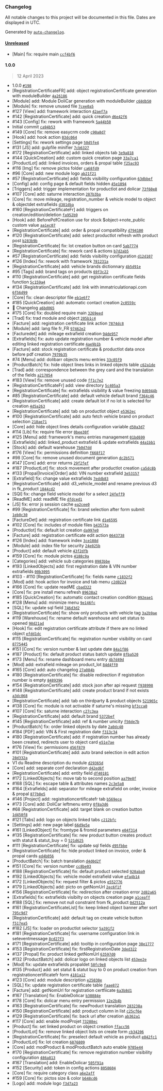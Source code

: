 ### Changelog

All notable changes to this project will be documented in this file. Dates are displayed in UTC.

Generated by [`auto-changelog`](https://github.com/CookPete/auto-changelog).

#### [Unreleased](https://github.com/Eoxia/dolicar/compare/1.0.0...HEAD)

- [Main] fix: require main [`ccf4bf6`](https://github.com/Eoxia/dolicar/commit/ccf4bf6f329af7c73c3d6302492a22fd3f1123c1)

#### 1.0.0

> 12 April 2023

- 1.0.0 [`#198`](https://github.com/Eoxia/dolicar/pull/198)
- [RegistrationCertificateFR] add: object registrationCertificate generation with moduleBuilder [`4a26186`](https://github.com/Eoxia/dolicar/commit/4a26186dd1b76cde9a2637cac039ba87da4e1c4b)
- [Module] add: Module DoliCar generation with moduleBuilder [`c68db50`](https://github.com/Eoxia/dolicar/commit/c68db506c2c6cbddfa71949ae8042ac80b73951a)
- [Module] fix: remove unused file [`7cee0a5`](https://github.com/Eoxia/dolicar/commit/7cee0a589cf57adfe88361c4632c78cb98830f64)
- #127 [View] add: framework interaction [`42aef7a`](https://github.com/Eoxia/dolicar/commit/42aef7a48aed71da5c0732fc69edd57204d7a919)
- #142 [RegistrationCertificate] add: quick creation [`d6e42f6`](https://github.com/Eoxia/dolicar/commit/d6e42f6462bcbb380251f7b7fe0ec5e57bbd60bb)
- #143 [Config] fix: rework with framework [`5a44b50`](https://github.com/Eoxia/dolicar/commit/5a44b50d1ddd4c28c6def2328a73d5386914529d)
- Initial commit [`ca94b53`](https://github.com/Eoxia/dolicar/commit/ca94b53ff695db52470737969aa1988a32ebe718)
- #149 [Core] fix: remove easycrm code [`c90a8d7`](https://github.com/Eoxia/dolicar/commit/c90a8d7f5e1367bcb8908ac18c0fbea2a79bd21e)
- [Hook] add: hook action [`03dc064`](https://github.com/Eoxia/dolicar/commit/03dc064ed99be64b6351f7cfbc7adde4fd15b692)
- [Settings] fix: rework settings page [`50d5fe4`](https://github.com/Eoxia/dolicar/commit/50d5fe417867498d9a5546c9c33f75dcaa847867)
- #131 [JS] add: gulpfile minifier [`7cb6327`](https://github.com/Eoxia/dolicar/commit/7cb6327bbd195d53273a8fd864ddeb1d3f5ae0b3)
- #172 [RegistrationCertificate] add: linked objects tab [`3e9a818`](https://github.com/Eoxia/dolicar/commit/3e9a818bc6638662dc6fbff072b120bb06b46504)
- #144 [QuickCreation] add: custom quick creation page [`33a7ca1`](https://github.com/Eoxia/dolicar/commit/33a7ca1ec82e6d229605f2a6869b4c45bdd5e118)
- [ProductLot] add: linked invoices, orders & propal table [`f25ac93`](https://github.com/Eoxia/dolicar/commit/f25ac93d6b897346ba25c0c756a22454200ec4ae)
- #116 [Img] fix: remove pictos folder [`ca68fd9`](https://github.com/Eoxia/dolicar/commit/ca68fd9137fcaf9e475a2ae80372822b1fcdd7b8)
- #96 [Core] add: new module logo [`ab21f21`](https://github.com/Eoxia/dolicar/commit/ab21f21e0f9a2bade08e565578ca59f2ec9cfdad)
- #57 [RegistrationCertificate] add: fields visibility configuration [`63dbbef`](https://github.com/Eoxia/dolicar/commit/63dbbeff8ba0e6f4488db9e761eba93a4ad3af49)
- [Config] add: config page & default fields hidden [`45e1094`](https://github.com/Eoxia/dolicar/commit/45e10946fbf60a015fa87ea2d12320765e786daf)
- [Triggers] add: trigger implementation for productlot and dolicar [`73f60e8`](https://github.com/Eoxia/dolicar/commit/73f60e87e3731f4ee7d95ee6def5a8e578a12958)
- #107 [Core] add: saturne interaction [`287b3ba`](https://github.com/Eoxia/dolicar/commit/287b3ba65bf137f655a21c45a0b758308fa7150c)
- [Core] fix: move mileage, registration_number & vehicle model to object & objectdet extrafields [`d381dba`](https://github.com/Eoxia/dolicar/commit/d381dbada18dbb1a5c6f5cbfe0e2b3bf5ee648eb)
- #160 [RegistrationCertificateFr] add: triggers on creation/edition/deletion [`fa952b9`](https://github.com/Eoxia/dolicar/commit/fa952b902ac02562a0c6b1bde1379c587dda9667)
- [Hook] add: BeforePdfCreation use for stock $object-&gt;note_public custom value [`aa1ec07`](https://github.com/Eoxia/dolicar/commit/aa1ec0774be020a148d4b2e2772df18fc899f2ae)
- [RegistrationCertificate] add: order & propal compatibility [`d794100`](https://github.com/Eoxia/dolicar/commit/d794100b7c5b339ff6e5eddfab67521e665a8ca3)
- #120 [RegistrationCertificate] add: select productlot refresh with product post [`b283b9b`](https://github.com/Eoxia/dolicar/commit/b283b9b1dc706399fdf81dc296dd4e86bbf5f11c)
- [RegistrationCertificate] fix: lot creation button on card [`5ab7774`](https://github.com/Eoxia/dolicar/commit/5ab7774c3e2c64f1e15ec606d13cb520be891681)
- [RegistrationCertificate] fix: rework card & actions [`b7d2ab5`](https://github.com/Eoxia/dolicar/commit/b7d2ab567f535edbc7d7524408c9db66c35bc8a8)
- #57 [RegistrationCertificate] add: fields visibility configuration [`d12d107`](https://github.com/Eoxia/dolicar/commit/d12d10783d3863c3d427ce683dfe9ae0ece3b310)
- #126 [Index] fix: rework with framework [`781231a`](https://github.com/Eoxia/dolicar/commit/781231a44c705f95e6de54f112ce7df011eb92d6)
- [RegistrationCertificate] add: vehicle brands dictionnary [`4b5d91e`](https://github.com/Eoxia/dolicar/commit/4b5d91eb5f98360ba8ace0fc4c11aa944b888262)
- #95 [Tags] add: brand tags on products [`69f3c22`](https://github.com/Eoxia/dolicar/commit/69f3c222bb5243937e0c05f80988e157ba3f927a)
- #110 [RegistrationCertificate] add: get registration certificate fields function [`5c159a4`](https://github.com/Eoxia/dolicar/commit/5c159a4e956de07584d099041832fc6952d77b23)
- #134 [RegistrationCertificate] add: link with immatriculationapi.com [`6f56d99`](https://github.com/Eoxia/dolicar/commit/6f56d995d94318e814d3b1bcfa2457f0252e6af5)
- [Core] fix: clean descriptor file [`eb1e6f7`](https://github.com/Eoxia/dolicar/commit/eb1e6f7dad18a56556ce5dacfe83b0be08ae8430)
- #185 [QuickCreation] add: automatic contact creation [`2c0559c`](https://github.com/Eoxia/dolicar/commit/2c0559c606d1299903f5752d0f4a383425d31cf1)
- 📖 Changelog [`a6bd065`](https://github.com/Eoxia/dolicar/commit/a6bd065dbed3ed81b4448f7ab8f24084a5934051)
- #175 [Core] fix: doubled require main [`3269eed`](https://github.com/Eoxia/dolicar/commit/3269eedb0f5a3f766a006ddcb4b42fd903896df8)
- [Trad] fix: trad module and object [`205b1c4`](https://github.com/Eoxia/dolicar/commit/205b1c493cbef7ab865779a126683c2a9be7ebd4)
- [Facture] add: registration certificate link action [`7874dc8`](https://github.com/Eoxia/dolicar/commit/7874dc8d84e5d9de0813100e8f3eebab77cb208b)
- [Module] add: lang file fr_FR [`97462e2`](https://github.com/Eoxia/dolicar/commit/97462e2efd4d2c2577e39b4b58eacc615289008e)
- [Facturedet] add: mileage extrafield creation [`94de957`](https://github.com/Eoxia/dolicar/commit/94de957256ae235e318a57a558569c3ec5265166)
- [Extrafields] fix: auto update registration number & vehicle model after editing linked registration certificate [`4ae9b1b`](https://github.com/Eoxia/dolicar/commit/4ae9b1bd59b9a0834ca0c96e9494ce19a1c3380a)
- [Facture] add: stock registration certificate & productlot data once before pdf creation [`7970b35`](https://github.com/Eoxia/dolicar/commit/7970b35e2b861e7c5b637a3b19a19084b7fbec97)
- #74 [Menu] add: dolibarr objects menu entries [`33c05f9`](https://github.com/Eoxia/dolicar/commit/33c05f9da5c5de84a9fa56f714c1c150a900aa32)
- [ProductBatch] fix: hide object lines links in linked objects table [`c62a1de`](https://github.com/Eoxia/dolicar/commit/c62a1def54d0535ec1a262b459aeb4765b8ff112)
- [Trad] add: correspondence between the grey card and the translation of the fields [`a217054`](https://github.com/Eoxia/dolicar/commit/a2170547e66d86248245b037ddc1a8f335363945)
- #183 [View] fix: remove unused code [`ff1c7e2`](https://github.com/Eoxia/dolicar/commit/ff1c7e2b4f91688f4d6d513c51972e3f160c7b63)
- [RegistrationCertificateFr] add: view directory [`5c405a3`](https://github.com/Eoxia/dolicar/commit/5c405a398386779fe01aa7d5635859660b59f2d9)
- [RegistrationCertificate] fix: extrafields visibility & value freezing [`8d6944b`](https://github.com/Eoxia/dolicar/commit/8d6944bc067090a5f8aa4f0665e76eb828e76623)
- #85 [RegistrationCertificate] add: default vehicle default brand [`f364c46`](https://github.com/Eoxia/dolicar/commit/f364c461fa3f66693244df0dac266efe4a5cda4d)
- [RegistrationCertificate] add: create default lot if no lot is selected for creation [`4d5a263`](https://github.com/Eoxia/dolicar/commit/4d5a263130d68118868bb829edd5b6abaceed69f)
- [RegistrationCertificate] add: tab on productlot object [`e5362ec`](https://github.com/Eoxia/dolicar/commit/e5362ec794c2c8a1abca8b247a4c424a7bd759ec)
- #100 [RegistrationCertificate] add: auto fetch vehicle brand on product selection [`218ae71`](https://github.com/Eoxia/dolicar/commit/218ae717e902413b7c7fea01c6addaa7992dc5f1)
- [Core] add: hide object lines details configuration variable [`d50a3d7`](https://github.com/Eoxia/dolicar/commit/d50a3d74f631efbbfdb5c7097d1b9a990169f340)
- #114 [Lib] fix: require file error [`0bee30f`](https://github.com/Eoxia/dolicar/commit/0bee30f20f93111b20cfe94b72534b39716bd46a)
- #125 [Menu] add: framework's menu entries management [`01bd699`](https://github.com/Eoxia/dolicar/commit/01bd6992f1a9c1eaad8432d86ac032ca8185f515)
- [Extrafields] add: linked_product extrafield & update extrafields [`44a1bb1`](https://github.com/Eoxia/dolicar/commit/44a1bb11b04bea52d29fab592b85c316032baecc)
- [Stock] add: default warehouse [`7b0d7dd`](https://github.com/Eoxia/dolicar/commit/7b0d7dd4179d9335397a3d4081071a7d9cda58ed)
- #176 [View] fix: permissions definition [`f668f17`](https://github.com/Eoxia/dolicar/commit/f668f1705ee0d1efc71b94254d9429b9c80fb2fc)
- #98 [Core] fix: remove unused document generation [`dc2b571`](https://github.com/Eoxia/dolicar/commit/dc2b5717fea8a962ea1774fff587671360b4783e)
- #147 [Core] add: error returns [`29f2fef`](https://github.com/Eoxia/dolicar/commit/29f2fefb1eeea2652f1590f00f8f0f6991c67585)
- #187 [ProductLot] fix: stock movement after productlot creation [`ca5dc8b`](https://github.com/Eoxia/dolicar/commit/ca5dc8bda3159623fbb68d4a85d3a15d874b9fbc)
- #133 [Propal|Invoice|Order] add: VIN number extrafield [`3e53157`](https://github.com/Eoxia/dolicar/commit/3e5315743131eeae1843484dc53a45c1791dc917)
- [Extrafield] fix: change value extrafields [`7eddb83`](https://github.com/Eoxia/dolicar/commit/7eddb837532dbbcc206b3d327ecd2fd47f4da490)
- [RegistrationCertificate] add: d3_vehicle_model and rename previous d3 in fk_product [`1844cd2`](https://github.com/Eoxia/dolicar/commit/1844cd2039e6c351f04bac0364631034e7b68236)
- [SQl] fix: change field vehicle model for a select [`24feff9`](https://github.com/Eoxia/dolicar/commit/24feff9b550a3637d958e55474e82007eeff065e)
- [ReadME] add: readME file [`dfdced1`](https://github.com/Eoxia/dolicar/commit/dfdced14e9dc7885399837db12266b3e752d1508)
- [JS] fix: error js session cache [`ea2cee0`](https://github.com/Eoxia/dolicar/commit/ea2cee0b7a2bb22027a93f6405d01057b6eee486)
- #99 [RegistrationCertificate] fix: brand selection after form submit [`1eb0c30`](https://github.com/Eoxia/dolicar/commit/1eb0c304a763d0c28333c270752134aae4dc36d0)
- [FactureDet] add: registration certificate link [`d1e6595`](https://github.com/Eoxia/dolicar/commit/d1e6595a56919c8088c8ee00163f94e21d3c099d)
- #102 [Core] fix: includes of module files [`b43573a`](https://github.com/Eoxia/dolicar/commit/b43573a83d374941566f31820eeb8f1079a9f9b5)
- [Productlot] fix: default lot creation [`da997e0`](https://github.com/Eoxia/dolicar/commit/da997e0609948768ad08a303160c6c508f584aa7)
- [Facture] add: registration certificate edit action [`0643738`](https://github.com/Eoxia/dolicar/commit/064373818cb0319bef2915f60b8508aba65ecc13)
- #126 [Index] add: framework index [`3ce108d`](https://github.com/Eoxia/dolicar/commit/3ce108dd941276df0b64629e859c5875ac920a7f)
- [Module] add: index file for security [`24e025b`](https://github.com/Eoxia/dolicar/commit/24e025ba19d7b08cd07eb562a5a9a474d0204a7a)
- [Product] add: default vehicle [`43f2dfb`](https://github.com/Eoxia/dolicar/commit/43f2dfb484c9279c2ba4344f0b871f143ea4c963)
- #159 [Core] fix: module pictos [`4188c9a`](https://github.com/Eoxia/dolicar/commit/4188c9a044de8b6cd685efbae54f617189da6775)
- [Categories] add: vehicle sub categories [`0983bbe`](https://github.com/Eoxia/dolicar/commit/0983bbe808e027ed2d05dbb6814c33187c257471)
- #193 [LinkedObjects] add: first registration date & VIN number extrafields [`00b3095`](https://github.com/Eoxia/dolicar/commit/00b30958fac37b3b00fc2f285600a66e86ed6f34)
- #103 - #110 [RegistrationCertificate] fix: fields name [`c1832f2`](https://github.com/Eoxia/dolicar/commit/c1832f2d6052a2f36f5ec15f21f9f3593a8d3be8)
- [Mod] add: hook action for invoice and tab menu [`c2d0224`](https://github.com/Eoxia/dolicar/commit/c2d0224540a9411562a99ffe1342c0e61f1c40d7)
- #166 [Core] fix: update readME [`cbad322`](https://github.com/Eoxia/dolicar/commit/cbad322ddb2efa967bceab19c3a675cf2ee0627e)
- [Core] fix: pre install menu refresh [`89638a2`](https://github.com/Eoxia/dolicar/commit/89638a205284745c43b610d39e52a10df2efe0b6)
- #185 [QuickCreation] fix: automatic contact creation condition [`092eae1`](https://github.com/Eoxia/dolicar/commit/092eae192906dcd2d2b2fcce6e606d124d651d9b)
- #128 [Menu] add: minimize menu [`9e146fc`](https://github.com/Eoxia/dolicar/commit/9e146fc0459340fe1ce0d6616653bbc2baebdfec)
- [SQL] fix: update sql field [`746d3d2`](https://github.com/Eoxia/dolicar/commit/746d3d2440014ee76bddf0150a53b3a6bf1f9d16)
- [RegistrationCertificate] fix: show only products with vehicle tag [`3a2b9ae`](https://github.com/Eoxia/dolicar/commit/3a2b9ae6d82fcefe1c420df24c3e5c66a0234574)
- #119 [Warehouse] fix: rename default warehouse and set status to opened [`98d21ad`](https://github.com/Eoxia/dolicar/commit/98d21ad75b0279ca23790ab9aa9b485773a6349b)
- [Hook] fix: edit registration certificate attribute if there are no linked object [`efdd1dc`](https://github.com/Eoxia/dolicar/commit/efdd1dc5332a5fcf70df1867880357e997ac2651)
- #115 [RegistrationCertificate] fix: registration number visibility on card [`8775445`](https://github.com/Eoxia/dolicar/commit/87754454018f08af0db932b34331271878ee69d9)
- #151 [Core] fix: version number & last update date [`84a1f86`](https://github.com/Eoxia/dolicar/commit/84a1f8630396b3a4247b891ece846ae14abb6052)
- #187 [Product] fix: default product status batch update [`8fba520`](https://github.com/Eoxia/dolicar/commit/8fba52048b17a520ce8d4313764f43a5678c586a)
- #173 [Menu] fix: rename dashboard menu entry [`4b7d49d`](https://github.com/Eoxia/dolicar/commit/4b7d49d0e0c207465df96288310da39c0d7fe697)
- [Mod] add: extrafield mileage on product_lot [`84d4ff0`](https://github.com/Eoxia/dolicar/commit/84d4ff00e6cfccfda6d45af87d0de42abf88f04a)
- #165 [Core] add: auto changelog [`27a084b`](https://github.com/Eoxia/dolicar/commit/27a084b7974dfb53c11dd695fcb10bce82477f52)
- #180 [RegistrationCertificate] fix: disable redirection if registration number is empty [`8489396`](https://github.com/Eoxia/dolicar/commit/848939647092184773a24ad71c76f8966b3cf996)
- #154 [RegistrationCertificate] add: stock json after api request [`f938998`](https://github.com/Eoxia/dolicar/commit/f938998ab74d19f1b6a56fa0081aafca7d3c8314)
- #148 [RegistrationCertificate] add: create product brand if not exists [`a3dc068`](https://github.com/Eoxia/dolicar/commit/a3dc068c72a631bff276505326e1beec63c0e9b6)
- [RegistrationCertificate] add: tab on thirdparty & product objects [`521965c`](https://github.com/Eoxia/dolicar/commit/521965c7cf62481a50645783efc9f87576bd0dcc)
- #138 [Core] fix: module is not activable if saturne's missing [`bf3cca0`](https://github.com/Eoxia/dolicar/commit/bf3cca0ee3489c291de61613abac17d6ae38551a)
- #107 [Core] fix: saturne interaction [`c27c3ea`](https://github.com/Eoxia/dolicar/commit/c27c3ea0b386c52a403be44ed30939752830b574)
- [RegistrationCertificate] add: default brand [`5372bef`](https://github.com/Eoxia/dolicar/commit/5372bef3c72f842c597fac7eeb14b6855cf8d27b)
- #145 [RegistrationCertificate] add: ref & number unicity [`f56de7b`](https://github.com/Eoxia/dolicar/commit/f56de7b7cb3d7e6ce82c533cf060d55cf69b7b9e)
- [ProductBatch] fix: order linked objects by date [`2a0dc40`](https://github.com/Eoxia/dolicar/commit/2a0dc40ac06df5d5507dcc0d1bfe865fe018ea05)
- #184 [PDF] add: VIN & First registration date [`f313c34`](https://github.com/Eoxia/dolicar/commit/f313c349f09c3232b4c4171dd8ebcad2beb4a7e6)
- #180 [RegistrationCertificate] add: if registration number has already been created, redirects user to object card [`e51e7ae`](https://github.com/Eoxia/dolicar/commit/e51e7aeeb5be2b54c75ef193237a4ce30811e566)
- #176 [View] fix: permissions [`456f879`](https://github.com/Eoxia/dolicar/commit/456f879b981a2f6b54f4a21a6882652c4663b08b)
- #101 [RegistrationCertificate] add: auto brand selection in edit action [`28d332a`](https://github.com/Eoxia/dolicar/commit/28d332aaf65d79bee30130b18f2be78cbc58adf9)
- V1 du Readme description du module [`d29365d`](https://github.com/Eoxia/dolicar/commit/d29365d58e5538995c4410ed1546933709b7d2f2)
- [Core] add: separate conf declaration [`d42ed6f`](https://github.com/Eoxia/dolicar/commit/d42ed6fd92c4cbe657f2bc4efd4afb647868a62e)
- [RegistrationCertificate] add: entity field [`df40181`](https://github.com/Eoxia/dolicar/commit/df4018192ea87511bf1e0e4ccf92b5d41ddd87e2)
- #172 [LinkedObjects] fix: move tab to second position [`aa79e8f`](https://github.com/Eoxia/dolicar/commit/aa79e8f9f859d42305f7e8be8bae2308794216a1)
- #168 [SQL] fix: escape table & attributes names [`2c3e5a8`](https://github.com/Eoxia/dolicar/commit/2c3e5a866fc7355719e8fd2a72671b18703b70e3)
- #164 [Extrafields] add: separator for mileage extrafield on order, invoice & propal [`877b8e5`](https://github.com/Eoxia/dolicar/commit/877b8e55ec679f3a6585e5f56c8b20556c69dd43)
- #146 [Project] add: registrationcertificatefr tab [`b569ece`](https://github.com/Eoxia/dolicar/commit/b569ecee9cc858f01b4cfb5b8d9f8bf9ddb41895)
- #173 [Core] add: DoliCar leftmenu entry [`0f8a3d6`](https://github.com/Eoxia/dolicar/commit/0f8a3d6aac42a7fcd7758cc8e004409dbdf06cb2)
- #68 [RegistrationCertificate] add: target blank on creation button [`1d450f8`](https://github.com/Eoxia/dolicar/commit/1d450f89b46285fbc08fef48e52c10e4a095b641)
- #121 [Tabs] add: logo on objects linked tabs [`c212bfc`](https://github.com/Eoxia/dolicar/commit/c212bfc2e3d21f5565ca66bfe2aa5836ef3dcd79)
- [Settings] add: new page label [`66d9e5e`](https://github.com/Eoxia/dolicar/commit/66d9e5e59614bee424f7341ab09f40285f4d7cf0)
- #161 [LinkedObject] fix: fromtype & fromid parameters [`e04f314`](https://github.com/Eoxia/dolicar/commit/e04f3142dfa5db536b4ef247b7e49bb8a139f64b)
- #135 [RegistrationCertificate] fix: new product button creates product with statut & statut_buy = 0 [`521d625`](https://github.com/Eoxia/dolicar/commit/521d62569649956fc9541a80aec6a6461c81b7db)
- #111 [RegistrationCertificate] fix: update sql fields [`d95fbbe`](https://github.com/Eoxia/dolicar/commit/d95fbbe243ec5b543ae6a6f7057b9a62bcb6aa64)
- [RegistrationCertificate] fix: hide product linked on invoice, order & propal cards [`ed4b056`](https://github.com/Eoxia/dolicar/commit/ed4b0566476486da9512ab88892318cc4171cfc0)
- [ProductBatch] fix: batch translation [`d4d0d2f`](https://github.com/Eoxia/dolicar/commit/d4d0d2f3b22655c28639128fbfefae6a4dbf81b5)
- #151 [Core] fix: version number [`cc8be03`](https://github.com/Eoxia/dolicar/commit/cc8be038bd08e6efc40fbbe59848394ffec86249)
- #188 [RegistrationCertificate] fix: default product selected [`920aba9`](https://github.com/Eoxia/dolicar/commit/920aba9953293b6fe943f49b1c0a7b16ef72fe7c)
- #192 [LinkedObjects] fix: vehicle model extrafield value [`efa4b14`](https://github.com/Eoxia/dolicar/commit/efa4b14c5c83d0b7814def556d19ba3fc7e733c9)
- #172 [LinkedObjects] fix: request filter & pictos [`e552776`](https://github.com/Eoxia/dolicar/commit/e5527764a5807614a8d94dcb8e9ee90d5758e803)
- #179 [LinkedObjects] add: picto on getNomUrl [`2ec6f1f`](https://github.com/Eoxia/dolicar/commit/2ec6f1f58429412503f56caf048b37f9c3aad104)
- #156 [RegistrationCertificate] fix: redirection after creation error [`2d82a65`](https://github.com/Eoxia/dolicar/commit/2d82a6518f047db3ce9ac6d2bb5e0348b26e726e)
- [Extrafields] fix: extrafields visibilty on objects creation page [`a1ceaff`](https://github.com/Eoxia/dolicar/commit/a1ceaff3dd2b73520879e1ff87e459ed83b32f4b)
- #188 [SQL] fix: remove not null constraint from fk_product [`0d2512a`](https://github.com/Eoxia/dolicar/commit/0d2512a16c27f34abe7f9dd453c38bf309e958bc)
- #161 [RegistrationCertificateList] fix: keep linked object banner after sort [`795c9d7`](https://github.com/Eoxia/dolicar/commit/795c9d7e75120f5265cc4fa4260c3406c1abc14f)
- [RegistrationCertificate] add: default tag on create vehicle button [`f517ea5`](https://github.com/Eoxia/dolicar/commit/f517ea509a4c102b16f023e1dfd45b66f90d0ddb)
- #182 [JS] fix: loader on productlot selector [`5a391f2`](https://github.com/Eoxia/dolicar/commit/5a391f28c2653e9bb11a736426622b418c5f095d)
- #181 [RegistrationCertificate] fix: username configuration link in seteventmessage [`8cd27f3`](https://github.com/Eoxia/dolicar/commit/8cd27f3715f669dea21b1ad1a36232a5c184fbeb)
- #171 [RegistrationCertificate] add: tooltip in configuration page [`38e1777`](https://github.com/Eoxia/dolicar/commit/38e177715e92d41915b960c830956aa2155ede81)
- #153 [RegistrationCertificate] fix: firstRegistrationDate [`3ded322`](https://github.com/Eoxia/dolicar/commit/3ded3229b7e1c617e4588e16922a4850670c9280)
- #137 [Propal] fix: product linked getNomUrl [`63597d0`](https://github.com/Eoxia/dolicar/commit/63597d05da6dbacb6dfce78129c2ba367bd8a378)
- #132 [ProductBatch] add: dolicar logo on linked objects list [`453ee2e`](https://github.com/Eoxia/dolicar/commit/453ee2e63af118f2de7497f85b37176404175b84)
- [Mod] fix: update extrafields propaldet [`50fc9e8`](https://github.com/Eoxia/dolicar/commit/50fc9e83d407dd7e278e861f2d9a954b3a56c884)
- #135 [Product] add: set statut & statut buy to 0 on product creation from registrationcertificatefr form [`4181a12`](https://github.com/Eoxia/dolicar/commit/4181a121bca37be339cc2cfbfb02ccec3ce65590)
- #123 [Core] add: module description [`e25030e`](https://github.com/Eoxia/dolicar/commit/e25030e2e4bc6d045a6e0766e189dd8323829eba)
- [SQL] fix: update registration certificate table [`faae872`](https://github.com/Eoxia/dolicar/commit/faae872150463e77969688bf508a779a40188267)
- [Facture] add: getNomUrl for registration certfiicate [`6a3b8d1`](https://github.com/Eoxia/dolicar/commit/6a3b8d1246eb3726cf0eeb2cd65e243fef899489)
- #167 [Translation] fix: EnableDolicar [`b30884e`](https://github.com/Eoxia/dolicar/commit/b30884e444f0b4526f5cbf25059fee5cc81e146d)
- #178 [Core] fix: dolicar menu entry permission [`12e2b4b`](https://github.com/Eoxia/dolicar/commit/12e2b4bdacc258320293d9776534f283774ede9b)
- #163 [RegistrationCertificate] fix: newProduct translation [`283238a`](https://github.com/Eoxia/dolicar/commit/283238a93a6eda252f1f56a0a48ddbeaccbc69c6)
- #150 [RegistrationCertificate] add: product column in list [`c25cf6e`](https://github.com/Eoxia/dolicar/commit/c25cf6e6a39bfa21435f9444963c87f7e0bcf90b)
- #129 [RegistrationCertificate] fix: back url after creation [`ab362a1`](https://github.com/Eoxia/dolicar/commit/ab362a16e94646b62f805708ccf796bd395b1820)
- #117 [Core] add: enable modProjet [`73288ec`](https://github.com/Eoxia/dolicar/commit/73288ecd26858cee4b8453b06d937f5d547e69a4)
- [Product] fix: set linked product on object creation [`ffacc56`](https://github.com/Eoxia/dolicar/commit/ffacc56ac10c15c05003db3b96d61173572a44ef)
- [ProductLot] fix: remove linked object lists on create form [`cb34206`](https://github.com/Eoxia/dolicar/commit/cb34206b1915a047add864fea6c1039696bf7a6a)
- [RegistrationCertificate] fix: preselect default vehicle as product [`e042fc1`](https://github.com/Eoxia/dolicar/commit/e042fc17ef631d0ef8546524e27cb35d3f9120c2)
- [ProductLot] fix: lot creation [`6876809`](https://github.com/Eoxia/dolicar/commit/6876809a378d374fa2635671f58bbfc8aa9bb67e)
- [Core] add: modProduct & modProductBatch auto enable [`9705e44`](https://github.com/Eoxia/dolicar/commit/9705e44835677a58a19480742941b59dc9eec44b)
- #170 [RegistrationCertificate] fix: remove registration number visibility configuration [`486a813`](https://github.com/Eoxia/dolicar/commit/486a813078f89558c4ff26084dc5d9969fd4b7cd)
- #167 [Translation] add: EnableDolicar [`505f91a`](https://github.com/Eoxia/dolicar/commit/505f91a1d5f0383023eb13e775808a5fd05afc5c)
- #152 [Security] add: token in config actions [`8058604`](https://github.com/Eoxia/dolicar/commit/8058604bb170373ecfe345d522a18f61a79a46ee)
- [Core] fix: require category class [`a6e2aff`](https://github.com/Eoxia/dolicar/commit/a6e2aff58997a63932ffc07df57b7a4e2a4f0137)
- #159 [Core] fix: pictos size & color [`b648cd6`](https://github.com/Eoxia/dolicar/commit/b648cd6d2e8eb432382c6281c471efe22c447fb6)
- [Logo] add: module logo [`f3d7a23`](https://github.com/Eoxia/dolicar/commit/f3d7a23bbb65a7140432ce58aa440530d6bd5230)
